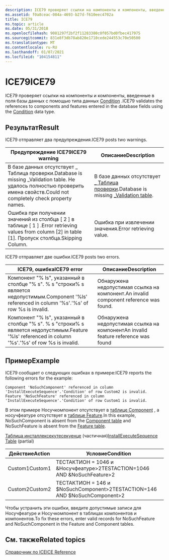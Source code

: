 ```yaml
---
description: ICE79 проверяет ссылки на компоненты и компоненты, введенные в поля базы данных с помощью типа данных Condition.
ms.assetid: f0a8ceac-084a-4693-b27d-f610eec4702a
title: ICE79
ms.topic: article
ms.date: 05/31/2018
ms.openlocfilehash: 9081297f2bf2f11283380c0f057bd0fbec417975
ms.sourcegitcommit: 831e8f3db78ab820e1710cede244553c70e50500
ms.translationtype: MT
ms.contentlocale: ru-RU
ms.lasthandoff: 01/07/2021
ms.locfileid: "104154811"
---
```

# <a name="ice79"></a><span data-ttu-id="c29fd-103">ICE79</span><span class="sxs-lookup"><span data-stu-id="c29fd-103">ICE79</span></span>

<span data-ttu-id="c29fd-104">ICE79 проверяет ссылки на компоненты и компоненты, введенные в поля базы данных с помощью типа данных [Condition](condition.md) .</span><span class="sxs-lookup"><span data-stu-id="c29fd-104">ICE79 validates the references to components and features entered in the database fields using the [Condition](condition.md) data type.</span></span>

## <a name="result"></a><span data-ttu-id="c29fd-105">Результат</span><span class="sxs-lookup"><span data-stu-id="c29fd-105">Result</span></span>

<span data-ttu-id="c29fd-106">ICE79 отправляет два предупреждения.</span><span class="sxs-lookup"><span data-stu-id="c29fd-106">ICE79 posts two warnings.</span></span>



| <span data-ttu-id="c29fd-107">Предупреждение ICE79</span><span class="sxs-lookup"><span data-stu-id="c29fd-107">ICE79 warning</span></span>                                                                      | <span data-ttu-id="c29fd-108">Описание</span><span class="sxs-lookup"><span data-stu-id="c29fd-108">Description</span></span>                                                      |
|------------------------------------------------------------------------------------|------------------------------------------------------------------|
| <span data-ttu-id="c29fd-109">В базе данных отсутствует \_ Таблица проверки.</span><span class="sxs-lookup"><span data-stu-id="c29fd-109">Database is missing \_Validation table.</span></span> <span data-ttu-id="c29fd-110">Не удалось полностью проверить имена свойств.</span><span class="sxs-lookup"><span data-stu-id="c29fd-110">Could not completely check property names.</span></span> | <span data-ttu-id="c29fd-111">В базе данных отсутствует [ \_ Таблица проверки](-validation-table.md).</span><span class="sxs-lookup"><span data-stu-id="c29fd-111">Database is missing [\_Validation table](-validation-table.md).</span></span> |
| <span data-ttu-id="c29fd-112">Ошибка при получении значений из столбца \[ 2 \] в таблице \[ 1 \] .</span><span class="sxs-lookup"><span data-stu-id="c29fd-112">Error retrieving values from column \[2\] in table \[1\].</span></span> <span data-ttu-id="c29fd-113">Пропуск столбца.</span><span class="sxs-lookup"><span data-stu-id="c29fd-113">Skipping Column.</span></span>         | <span data-ttu-id="c29fd-114">Ошибка при извлечении значения.</span><span class="sxs-lookup"><span data-stu-id="c29fd-114">Error retrieving value.</span></span>                                          |



 

<span data-ttu-id="c29fd-115">ICE79 отправляет две ошибки.</span><span class="sxs-lookup"><span data-stu-id="c29fd-115">ICE79 posts two errors.</span></span>



| <span data-ttu-id="c29fd-116">ICE79, ошибка</span><span class="sxs-lookup"><span data-stu-id="c29fd-116">ICE79 error</span></span>                                                          | <span data-ttu-id="c29fd-117">Описание</span><span class="sxs-lookup"><span data-stu-id="c29fd-117">Description</span></span>                               |
|----------------------------------------------------------------------|-------------------------------------------|
| <span data-ttu-id="c29fd-118">Компонент "% ls", указанный в столбце "% s". % s "строки% s является недопустимым.</span><span class="sxs-lookup"><span data-stu-id="c29fd-118">Component '%ls' referenced in column '%s'.'%s' of row %s is invalid.</span></span> | <span data-ttu-id="c29fd-119">Обнаружена недопустимая ссылка на компонент.</span><span class="sxs-lookup"><span data-stu-id="c29fd-119">An invalid component reference was found.</span></span> |
| <span data-ttu-id="c29fd-120">Компонент "% ls", указанный в столбце "% s". % s "строки% s является недопустимым.</span><span class="sxs-lookup"><span data-stu-id="c29fd-120">Feature '%ls' referenced in column '%s'.'%s' of row %s is invalid.</span></span>   | <span data-ttu-id="c29fd-121">Обнаружена недопустимая ссылка на компонент</span><span class="sxs-lookup"><span data-stu-id="c29fd-121">An invalid feature reference was found</span></span>    |



 

## <a name="example"></a><span data-ttu-id="c29fd-122">Пример</span><span class="sxs-lookup"><span data-stu-id="c29fd-122">Example</span></span>

<span data-ttu-id="c29fd-123">ICE79 сообщает о следующих ошибках в примере:</span><span class="sxs-lookup"><span data-stu-id="c29fd-123">ICE79 reports the following errors for the example:</span></span>

``` syntax
Component 'NoSuchComponent' referenced in column 
'InstallExecuteSequence'.'Condition' of row Custom2 is invalid.
Feature 'NoSuchFeature' referenced in column 
'InstallExecuteSequence'.'Condition' of row Custom1 is invalid.
```

<span data-ttu-id="c29fd-124">В этом примере Носучкомпонент отсутствует в [таблице Component](component-table.md) , а носучфеатуре отсутствует в [таблице Feature](feature-table.md).</span><span class="sxs-lookup"><span data-stu-id="c29fd-124">In this example, NoSuchComponent is absent from the [Component table](component-table.md) and NoSuchFeature is absent from the [Feature table](feature-table.md).</span></span>

<span data-ttu-id="c29fd-125">[Таблица инсталлексекутесекуенце](installexecutesequence-table.md) (частичная)</span><span class="sxs-lookup"><span data-stu-id="c29fd-125">[InstallExecuteSequence Table](installexecutesequence-table.md) (partial)</span></span>



| <span data-ttu-id="c29fd-126">Действие</span><span class="sxs-lookup"><span data-stu-id="c29fd-126">Action</span></span>  | <span data-ttu-id="c29fd-127">Условие</span><span class="sxs-lookup"><span data-stu-id="c29fd-127">Condition</span></span>                                |
|---------|------------------------------------------|
| <span data-ttu-id="c29fd-128">Custom1</span><span class="sxs-lookup"><span data-stu-id="c29fd-128">Custom1</span></span> | <span data-ttu-id="c29fd-129">ТЕСТАКТИОН = 1046 и &Носучфеатуре>2</span><span class="sxs-lookup"><span data-stu-id="c29fd-129">TESTACTION=1046 AND &NoSuchFeature>2</span></span>  |
| <span data-ttu-id="c29fd-130">Custom2</span><span class="sxs-lookup"><span data-stu-id="c29fd-130">Custom2</span></span> | <span data-ttu-id="c29fd-131">ТЕСТАКТИОН = 146 и $NoSuchComponent>2</span><span class="sxs-lookup"><span data-stu-id="c29fd-131">TESTACTION=146 AND $NoSuchComponent>2</span></span> |



 

<span data-ttu-id="c29fd-132">Чтобы устранить эти ошибки, введите допустимые записи для Носучфеатуре и Носучкомпонент в таблицах компонентов и компонентов.</span><span class="sxs-lookup"><span data-stu-id="c29fd-132">To fix these errors, enter valid records for NoSuchFeature and NoSuchComponent in the Feature and Component tables.</span></span>

## <a name="related-topics"></a><span data-ttu-id="c29fd-133">См. также</span><span class="sxs-lookup"><span data-stu-id="c29fd-133">Related topics</span></span>

<dl> <dt>

[<span data-ttu-id="c29fd-134">Справочник по ICE</span><span class="sxs-lookup"><span data-stu-id="c29fd-134">ICE Reference</span></span>](ice-reference.md)
</dt> </dl>

 

 



